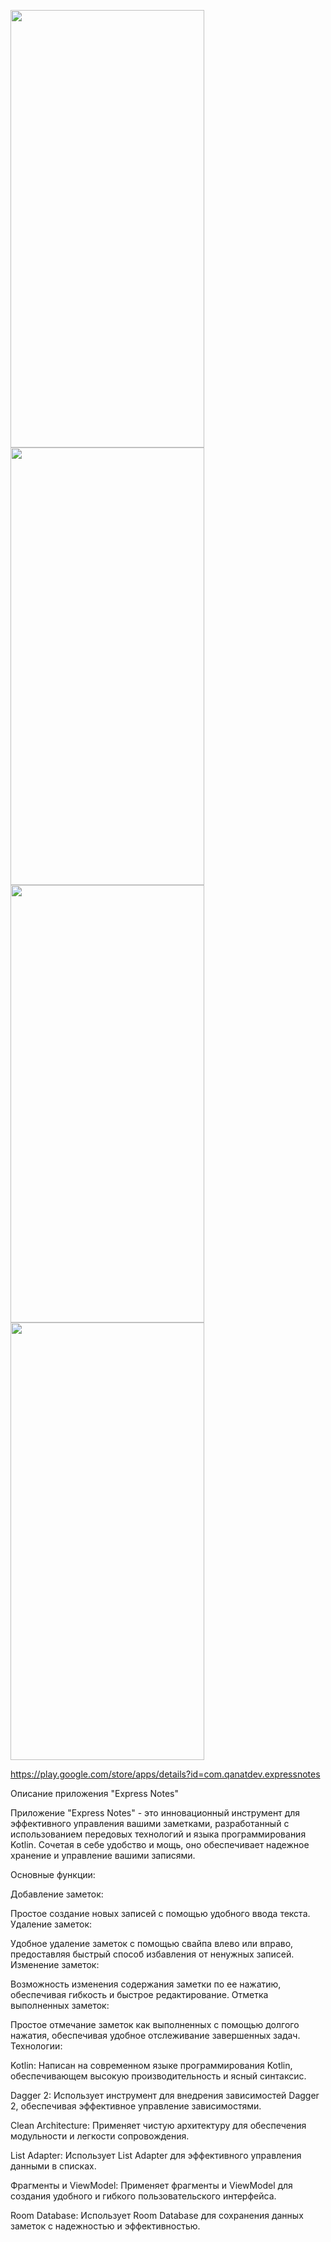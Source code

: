 <img src="https://github.com/KanatBayalbayev/ExpressNotes/assets/115481348/32cf2406-bf0d-4508-a6b9-c7233796d39b" width="310" height="700"><img src="https://github.com/KanatBayalbayev/ExpressNotes/assets/115481348/1c5b5dcf-c247-4edb-9549-1a5bcf8d1abc" width="310" height="700">
<img src="https://github.com/KanatBayalbayev/ExpressNotes/assets/115481348/7c4d268e-c4b3-4e45-9c0a-a706971f9a61" width="310" height="700"> <img src="https://github.com/KanatBayalbayev/ExpressNotes/assets/115481348/18616628-35fe-433e-bc15-3b6c030042c5" width="310" height="700">

https://play.google.com/store/apps/details?id=com.qanatdev.expressnotes

Описание приложения "Express Notes"

Приложение "Express Notes" - это инновационный инструмент для эффективного управления вашими заметками, разработанный с использованием передовых технологий и языка программирования Kotlin. Сочетая в себе удобство и мощь, оно обеспечивает надежное хранение и управление вашими записями.

Основные функции:

Добавление заметок:

Простое создание новых записей с помощью удобного ввода текста.
Удаление заметок:

Удобное удаление заметок с помощью свайпа влево или вправо, предоставляя быстрый способ избавления от ненужных записей.
Изменение заметок:

Возможность изменения содержания заметки по ее нажатию, обеспечивая гибкость и быстрое редактирование.
Отметка выполненных заметок:

Простое отмечание заметок как выполненных с помощью долгого нажатия, обеспечивая удобное отслеживание завершенных задач.
Технологии:

Kotlin: Написан на современном языке программирования Kotlin, обеспечивающем высокую производительность и ясный синтаксис.

Dagger 2: Использует инструмент для внедрения зависимостей Dagger 2, обеспечивая эффективное управление зависимостями.

Clean Architecture: Применяет чистую архитектуру для обеспечения модульности и легкости сопровождения.

List Adapter: Использует List Adapter для эффективного управления данными в списках.

Фрагменты и ViewModel: Применяет фрагменты и ViewModel для создания удобного и гибкого пользовательского интерфейса.

Room Database: Использует Room Database для сохранения данных заметок с надежностью и эффективностью.

